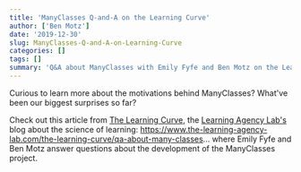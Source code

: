 ```yaml
---
title: 'ManyClasses Q-and-A on the Learning Curve'
author: ['Ben Motz']
date: '2019-12-30'
slug: ManyClasses-Q-and-A-on-Learning-Curve
categories: []
tags: []
summary: 'Q&A about ManyClasses with Emily Fyfe and Ben Motz on the Learning Curve Blog'
---
```


Curious to learn more about the motivations behind ManyClasses?  What've been our biggest surprises so far?  

Check out this article from [The Learning Curve](https://www.the-learning-agency-lab.com/the-learning-curve), the [Learning Agency Lab's](https://www.the-learning-agency-lab.com/) blog about the science of learning:
https://www.the-learning-agency-lab.com/the-learning-curve/qa-about-many-classes... where Emily Fyfe and Ben Motz answer questions about the development of the ManyClasses project.
